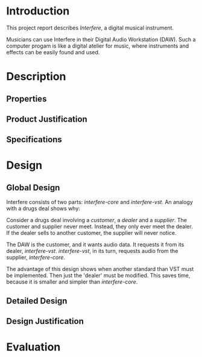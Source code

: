 # Introduction
<!-- Give a general description of your system. For example, what are the
goals of the system? Who are the users of the system? Why are they interested
in using this system? -->
This project report describes *Interfere*, a digital musical instrument.

Musicians can use Interfere in their Digital Audio Workstation (DAW). Such a
computer progam is like a digital atelier for music, where instruments and effects
can be easily found and used.

# Description

## Properties
<!-- Global description of the product and its properties. Although this is a
global description, it is important that you try to describe the properties
explicitly. So do not accept any implicit assumptions. The description can be
illustrated with information about the user interface, for example
screenshots or other illustrative information.-->

## Product Justification
<!-- Here you explain why it is worthwhile to build your system. What other
(similar) products are available? What are the typical (new and innovative)
contributions of your system? -->

## Specifications
<!-- A more detailed description of the properties mentioned in section 2.1.
It would be good to give some underlying models, for example Use Case
Diagrams with an explanatory description. -->

# Design

## Global Design
<!-- Describe the components (modules) of your system and the
interconnections between those components. You should explicitly describe the
role of each component. Explain why the components together actually do what
they are supposed to do. Make sure that this distinction between the
components is in line with the way in which you implemented the system. -->
Interfere consists of two parts: *interfere-core* and *interfere-vst*. An analogy
with a drugs deal shows why:

Consider a drugs deal involving a *customer*, a *dealer* and a *supplier*.
The customer and supplier never meet. Instead, they
only ever meet the dealer. If the dealer sells to another customer, the supplier
will never notice.

The DAW is the customer, and it wants audio data. It requests it from its dealer, 
*interfere-vst*. *interfere-vst*, in its turn, requests audio from the supplier,
*interfere-core*.

The advantage of this design shows when another standard than
VST must be implemented. Then just the 'dealer' must be modified. This saves time,
because it is smaller and simpler than *interfere-core*.

## Detailed Design
<!-- Give a detailed design in terms of data structures and algorithms, for
example the classes, methods and attributes. Explain the idea behind the most
important methods and attributes. Make sure that your descriptions are clear
and consistent, such that a future programmer would be able to further
improve or extend the system. -->

## Design Justification
<!-- Explain why your design is a good design. Here you should focus on your
design decisions including technical details. Give possible design
alternatives and describe how you chose between these alternatives. -->

# Evaluation
<!-- Here you should evaluate your project, for example: are you satisfied
with your product? What are the unsolved issues? Are you satisfied with your
development process (that is the process which resulted in your product)?

What did you learn? Describe and analyse the factors which determined your
process and product. What are the consequences for future work? How would you
operate in a future project?
-->

